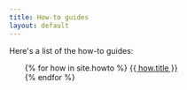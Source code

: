 ```yaml
---
title: How-to guides
layout: default
---
```

Here's a list of the how-to guides:

<p style="margin-left: 2em;">
{% for how in site.howto %}
<a href="{{ how.url }}">{{ how.title }}</a><br/>
{% endfor %}
</p>
